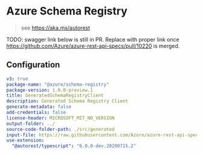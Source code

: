 # Azure Schema Registry

> see https://aka.ms/autorest

TODO: swagger link below is still in PR. Replace with proper link once
https://github.com/Azure/azure-rest-api-specs/pull/10220 is merged.

## Configuration

```yaml
v3: true
package-name: "@azure/schema-registry"
package-version: 1.0.0-preview.1
title: GeneratedSchemaRegistryClient
description: Generated Schema Registry Client
generate-metadata: false
add-credentials: false
license-header: MICROSOFT_MIT_NO_VERSION
output-folder: ../
source-code-folder-path: ./src/generated
input-file: https://raw.githubusercontent.com/Azure/azure-rest-api-specs/a90b9146e543d3eec11381bd52d3b6ff271b1b78/specification/schemaregistry/data-plane/Microsoft.EventHub/preview/2018-01-01-preview/schemaregistry.json
use-extension:
  "@autorest/typescript": "6.0.0-dev.20200715.2"
```
